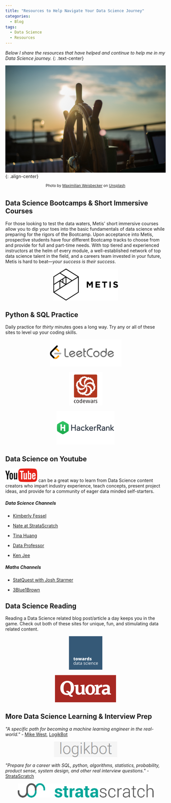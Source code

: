 ```yaml
---
title: "Resources to Help Navigate Your Data Science Journey"
categories:
  - Blog
tags:
  - Data Science
  - Resources
---
```

*Below I share the resources that have helped and continue to help me in my Data Science journey.*
{: .text-center}  

![image-center](/assets/images/jump_start/sailing.jpg){: .align-center}
<center><sup>Photo by <a href="https://unsplash.com/@maxweisbecker?utm_source=unsplash&utm_medium=referral&utm_content=creditCopyText">Maximilian Weisbecker</a> on <a href="https://unsplash.com/?utm_source=unsplash&utm_medium=referral&utm_content=creditCopyText">Unsplash</a></sup></center>  

## Data Science Bootcamps & Short Immersive Courses  

For those looking to test the data waters, Metis' short immersive courses allow you to dip your toes into the basic fundamentals of data science while preparing for the rigors of the Bootcamp. Upon acceptance into Metis, prospective students have four different Bootcamp tracks to choose from and provide for full and part-time needs. With top tiered and experienced instructors at the helm of every module, a well-established network of top data science talent in the field, and a careers team invested in your future, Metis is hard to beat—*your success is their success*.  

<p align="center"><a href="https://www.thisismetis.com/"><img src="/assets/images/metis.png"></a></p>  

## Python & SQL Practice  

Daily practice for *thirty* minutes goes a long way. Try any or all of these sites to level up your coding skills.  

<p align="center"><a href="https://leetcode.com/"><img src="/assets/images/jump_start/leetcode.png"></a></p>  

<p align="center"><a href="https://www.codewars.com/"><img src="/assets/images/jump_start/codewars.png"></a></p>  

<p align="center"><a href="https://www.hackerrank.com/"><img src="/assets/images/jump_start/hackerrank.png"></a></p>  

## Data Science on Youtube

<p align="left"><a href="https://www.youtube.com/"><img src="/assets/images/jump_start/youtube.png"></a> can be a great way to learn from Data Science content creators who impart industry experience, teach concepts, present project ideas, and provide for a community of eager data minded self-starters.</p> 

##### Data Science Channels 

- [Kimberly Fessel](https://www.youtube.com/c/kimberlyfessel)

- [Nate at StrataScratch](https://www.youtube.com/channel/UCW8Ews7tdKKkBT6GdtQaXvQ)

- [Tina Huang](https://www.youtube.com/c/TinaHuang1)

- [Data Professor](https://www.youtube.com/c/DataProfessor)

- [Ken Jee](https://www.youtube.com/c/KenJee1) 

##### Maths Channels 

- [StatQuest with Josh Starmer](https://www.youtube.com/c/joshstarmer)

- [3Blue1Brown](https://www.youtube.com/c/3blue1brown)  

## Data Science Reading  

Reading a Data Science related blog post/article a day keeps you in the game. Check out both of these sites for unique, fun, and stimulating data related content.  

<p align="center"><a href="https://towardsdatascience.com/"><img src="/assets/images/jump_start/tds.png"></a></p>  

<p align="center"><a href="https://www.quora.com/"><img src="/assets/images/jump_start/quora.png"></a></p>  

## More Data Science Learning & Interview Prep  

*"A specific path for becoming a machine learning engineer in the real-world."* - [Mike West](https://www.quora.com/profile/Mike-West-99), [LogikBot](https://www.logikbot.com/)  

<p align="center"><a href="https://www.logikbot.com/"><img src="/assets/images/jump_start/logikbot.png"></a></p>  

*"Prepare for a career with SQL, python, algorithms, statistics, probability, product sense, system design, and other real interview questions."* - [StrataScratch](https://www.stratascratch.com/)  

<p align="center"><a href="https://www.stratascratch.com/"><img src="/assets/images/jump_start/stratascratch.png"></a></p>  
